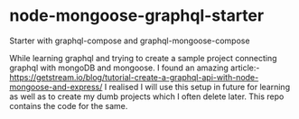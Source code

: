# node-mongoose-graphql-starter
Starter with graphql-compose and graphql-mongoose-compose

While learning graphql and trying to create a sample project connecting graphql with mongoDB and mongoose. I found an amazing article:- https://getstream.io/blog/tutorial-create-a-graphql-api-with-node-mongoose-and-express/
I realised I will use this setup in future for learning as well as to create my dumb projects which I often delete later.
This repo contains the code for the same. 
